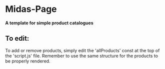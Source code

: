 # Midas-Page
**A template for simple product catalogues**


## To edit:
To add or remove products, simply edit the 'allProducts' const at the top of the 'script.js' file. Remember to use the same structure for the products to be properly rendered.
